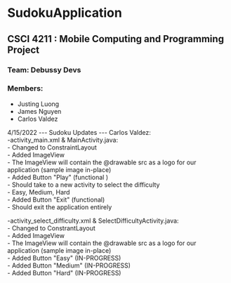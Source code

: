# SudokuApplication
## CSCI 4211 : Mobile Computing and Programming Project
### Team: Debussy Devs
### Members:
* Justing Luong
* James Nguyen
* Carlos Valdez


4/15/2022 --- Sudoku Updates --- Carlos Valdez:<br>
-activity_main.xml & MainActivity.java:<br>
    - Changed to ConstraintLayout<br>
    - Added ImageView<br>
        - The ImageView will contain the @drawable src as a logo for our application (sample image in-place)<br>
    - Added Button "Play" (functional )<br>
        - Should take to a new activity to select the difficulty<br>
              - Easy, Medium, Hard<br>
    - Added Button "Exit" (functional)<br>
        - Should exit the application entirely<br>

-activity_select_difficulty.xml & SelectDifficultyActivity.java:<br>
    - Changed to ConstrantLayout<br>
    - Added ImageView<br>
        - The ImageView will contain the @drawable src as a logo for our application (sample image in-place)<br>
    - Added Button "Easy"   (IN-PROGRESS)<br>
    - Added Button "Medium" (IN-PROGRESS)<br>
    - Added Button "Hard"   (IN-PROGRESS)<br>
  
